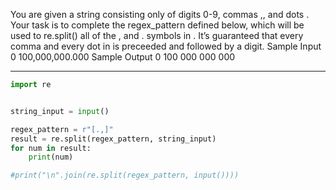You are given a string  consisting only of digits 0-9, commas ,, and dots .
Your task is to complete the regex_pattern defined below, which will be used to re.split() all of the , and . symbols in .
It’s guaranteed that every comma and every dot in  is preceeded and followed by a digit.
Sample Input 0
100,000,000.000
Sample Output 0
100
000
000
000

---
```py
import re


string_input = input()

regex_pattern = r"[.,]"
result = re.split(regex_pattern, string_input)
for num in result:
    print(num)

#print("\n".join(re.split(regex_pattern, input())))
```
